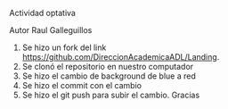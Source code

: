 Actividad optativa

Autor Raul Galleguillos
1. Se hizo un fork del link https://github.com/DireccionAcademicaADL/Landing.
2. Se clonó el repositorio en nuestro computador
3. Se hizo el cambio de background de blue a red
4. Se hizo el commit con el cambio
5. Se hizo el git push para subir el cambio.
   Gracias
